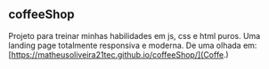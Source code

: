 ## coffeeShop
Projeto para treinar minhas habilidades em js, css e html puros.
Uma landing page totalmente responsiva e moderna.
De uma olhada em: [https://matheusoliveira21tec.github.io/coffeeShop/](Coffe.)
